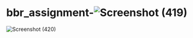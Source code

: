 # bbr_assignment-![Screenshot (419)](https://user-images.githubusercontent.com/68189699/170245015-dadf9221-018c-4208-9ff8-3d69015c3122.png)
![Screenshot (420)](https://user-images.githubusercontent.com/68189699/170245004-24a08cc4-9445-470d-ba7a-9476134e0f50.png)

